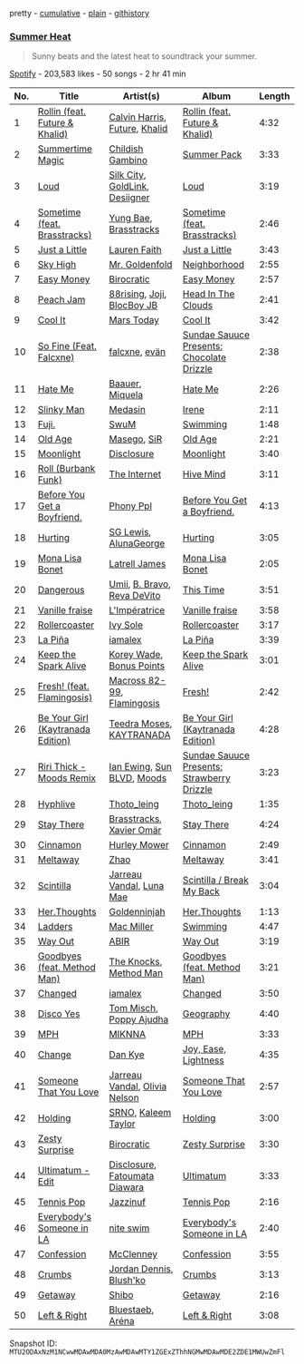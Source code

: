 pretty - [cumulative](/playlists/cumulative/37i9dQZF1DWX1UA045EoPG.md) - [plain](/playlists/plain/37i9dQZF1DWX1UA045EoPG) - [githistory](https://github.githistory.xyz/mackorone/spotify-playlist-archive/blob/main/playlists/plain/37i9dQZF1DWX1UA045EoPG)

### [Summer Heat](https://open.spotify.com/playlist/37i9dQZF1DWX1UA045EoPG)

> Sunny beats and the latest heat to soundtrack your summer.

[Spotify](https://open.spotify.com/user/spotify) - 203,583 likes - 50 songs - 2 hr 41 min

| No. | Title | Artist(s) | Album | Length |
|---|---|---|---|---|
| 1 | [Rollin \(feat\. Future & Khalid\)](https://open.spotify.com/track/3FDrI0FLKzrYQiWxPhqV2W) | [Calvin Harris](https://open.spotify.com/artist/7CajNmpbOovFoOoasH2HaY), [Future](https://open.spotify.com/artist/1RyvyyTE3xzB2ZywiAwp0i), [Khalid](https://open.spotify.com/artist/6LuN9FCkKOj5PcnpouEgny) | [Rollin \(feat\. Future & Khalid\)](https://open.spotify.com/album/6nt2urfBROkUQWnzpSOohu) | 4:32 |
| 2 | [Summertime Magic](https://open.spotify.com/track/4j3GWI86JvSaF0BLdmgcfF) | [Childish Gambino](https://open.spotify.com/artist/73sIBHcqh3Z3NyqHKZ7FOL) | [Summer Pack](https://open.spotify.com/album/15k99o4mZJ9mfpQGIOrZ45) | 3:33 |
| 3 | [Loud](https://open.spotify.com/track/556LJMJMhRJUNb4IggLTMM) | [Silk City](https://open.spotify.com/artist/2X97ZAqRKRMYFIDqtvGgGc), [GoldLink](https://open.spotify.com/artist/5XenQ7XfcvQdfIbpLEFaKQ), [Desiigner](https://open.spotify.com/artist/7pFeBzX627ff0VnN6bxPR4) | [Loud](https://open.spotify.com/album/4esQRJHaiTQycN77tdw8fZ) | 3:19 |
| 4 | [Sometime \(feat\. Brasstracks\)](https://open.spotify.com/track/5G9AFl0ibJsTbGm8h3N6jw) | [Yung Bae](https://open.spotify.com/artist/30FDJPN3RtwJZ20g5YGCRX), [Brasstracks](https://open.spotify.com/artist/5sKvgmG84C0bIMWeS2SRPr) | [Sometime \(feat\. Brasstracks\)](https://open.spotify.com/album/3JtPUd1jInKOtMUVFiqDOF) | 2:46 |
| 5 | [Just a Little](https://open.spotify.com/track/5P6nbeGMqnAGwqt9rrraaQ) | [Lauren Faith](https://open.spotify.com/artist/5Y4KzJ4mRooyCG3qmIqOtd) | [Just a Little](https://open.spotify.com/album/4D5CFuwtc552jcdLkSahXq) | 3:43 |
| 6 | [Sky High](https://open.spotify.com/track/4KPTn94q9A0WsuypOrSzIV) | [Mr\. Goldenfold](https://open.spotify.com/artist/6FPuOcm8xqY362N137yZXi) | [Neighborhood](https://open.spotify.com/album/5LvMZHMGHz6w3N2nwVjdkB) | 2:55 |
| 7 | [Easy Money](https://open.spotify.com/track/17FYfMKpJJP4uP6B8qv90o) | [Birocratic](https://open.spotify.com/artist/60b7IDlGflg5lgyfEGf9yB) | [Easy Money](https://open.spotify.com/album/3n2oIsnzSfEV3j5gnHQvC5) | 2:57 |
| 8 | [Peach Jam](https://open.spotify.com/track/6dktyiCWz2JYGmcPQ5D5dY) | [88rising](https://open.spotify.com/artist/1AhjOkOLkbHUfcHDSErXQs), [Joji](https://open.spotify.com/artist/3MZsBdqDrRTJihTHQrO6Dq), [BlocBoy JB](https://open.spotify.com/artist/4TEJudQY2pXxVHPE3gD2EU) | [Head In The Clouds](https://open.spotify.com/album/6YFBWwUDdot8IjBZSYOacB) | 2:41 |
| 9 | [Cool It](https://open.spotify.com/track/063IdJMX78fSgSJnaYwSKh) | [Mars Today](https://open.spotify.com/artist/60jVpPkp3hgECctyeE9gWH) | [Cool It](https://open.spotify.com/album/5VoqRVINQCZpRLvPeSPfmI) | 3:42 |
| 10 | [So Fine \(Feat\. Falcxne\)](https://open.spotify.com/track/6r3RoSEAZQMHCZqSS4aEL9) | [falcxne](https://open.spotify.com/artist/5pHwJakVgh9gOqUEoT9ZYz), [evän](https://open.spotify.com/artist/2VNtLWlwWghbNHvtPcM69G) | [Sundae Sauuce Presents: Chocolate Drizzle](https://open.spotify.com/album/0JpEaFsmduibGQhAEoIgXz) | 2:38 |
| 11 | [Hate Me](https://open.spotify.com/track/31e0GKdA86PliYQ9xnbbtP) | [Baauer](https://open.spotify.com/artist/25fqWEebq6PoiGQIHIrdtv), [Miquela](https://open.spotify.com/artist/7licaqhcEBQUzz9FownRaJ) | [Hate Me](https://open.spotify.com/album/5o96HoZeovqDi3O61OThxA) | 2:26 |
| 12 | [Slinky Man](https://open.spotify.com/track/0nVLAxfxzW9487k5LZpscC) | [Medasin](https://open.spotify.com/artist/62vbsDRAq0qHdezaCOzB0T) | [Irene](https://open.spotify.com/album/156TeTaPykSuBs9lh0h2vc) | 2:11 |
| 13 | [Fuji.](https://open.spotify.com/track/2xWavyjB5Nif5Cy8lRLX4Q) | [SwuM](https://open.spotify.com/artist/2Fc1UZXKRmPpWWx1sxcb9m) | [Swimming](https://open.spotify.com/album/2eN8bdTlnXQJlA4cKVYX4L) | 1:48 |
| 14 | [Old Age](https://open.spotify.com/track/1nMULe4EavfF8SZHQ3Pag9) | [Masego](https://open.spotify.com/artist/3ycxRkcZ67ALN3GQJ57Vig), [SiR](https://open.spotify.com/artist/3QTDHixorJelOLxoxcjqGx) | [Old Age](https://open.spotify.com/album/33vsKtsIqvAk0mpiVKN3rz) | 2:21 |
| 15 | [Moonlight](https://open.spotify.com/track/29tpVR68E5goOG1RlLQqbv) | [Disclosure](https://open.spotify.com/artist/6nS5roXSAGhTGr34W6n7Et) | [Moonlight](https://open.spotify.com/album/3qa2fJgOU5GZEkY2hQVPNF) | 3:40 |
| 16 | [Roll \(Burbank Funk\)](https://open.spotify.com/track/01bfHCsUTwydXCHP1VoLlI) | [The Internet](https://open.spotify.com/artist/7GN9PivdemQRKjDt4z5Zv8) | [Hive Mind](https://open.spotify.com/album/27ThgFMUAx3MXLQ297DzWF) | 3:11 |
| 17 | [Before You Get a Boyfriend.](https://open.spotify.com/track/4KVTbc2x0EahbAaLHv8TkH) | [Phony Ppl](https://open.spotify.com/artist/0oBsnAC3fzYkTHF3bkfNx6) | [Before You Get a Boyfriend.](https://open.spotify.com/album/09vk699RVpDUZ0fPXbTfZS) | 4:13 |
| 18 | [Hurting](https://open.spotify.com/track/56SHxd1fNd564p7kS6URmz) | [SG Lewis](https://open.spotify.com/artist/0GG2cWaonE4JPrjcCCQ1EG), [AlunaGeorge](https://open.spotify.com/artist/2VAnyOxzJuSAj7XIuEOT38) | [Hurting](https://open.spotify.com/album/2GOATjSsnYmidOyRs0xHuZ) | 3:05 |
| 19 | [Mona Lisa Bonet](https://open.spotify.com/track/2YzBdC2q79LqZ2w7YN5Yfj) | [Latrell James](https://open.spotify.com/artist/7zrWMnPOpwr5AEt670VKMc) | [Mona Lisa Bonet](https://open.spotify.com/album/2MmwK5PGV6s1O1kjAz4CsG) | 2:05 |
| 20 | [Dangerous](https://open.spotify.com/track/0aMn1LbfjyhZunY2K7oPLg) | [Umii](https://open.spotify.com/artist/63cNPy5lkcSkPmC1MrdRpc), [B\. Bravo](https://open.spotify.com/artist/7xc31aDpVtMW34JWjZvAG4), [Reva DeVito](https://open.spotify.com/artist/00jACgDWIBdPM4eH8nORwz) | [This Time](https://open.spotify.com/album/0QiYLU8SrwXQAleQaOgTP2) | 3:51 |
| 21 | [Vanille fraise](https://open.spotify.com/track/7nZ9CzhiFRPhOQCn7eDSnn) | [L'Impératrice](https://open.spotify.com/artist/4PwlsrN0t5mLN0C827cbEU) | [Vanille fraise](https://open.spotify.com/album/41Ht5x3AgpMVmoFoIzaUPO) | 3:58 |
| 22 | [Rollercoaster](https://open.spotify.com/track/2MLgNLIkT0SZ2YPhZ8rbg4) | [Ivy Sole](https://open.spotify.com/artist/4NcMrSi3B8eUVy6e1Ni3wu) | [Rollercoaster](https://open.spotify.com/album/4ZCormQxAfZzBFxNx0jnfm) | 3:17 |
| 23 | [La Piña](https://open.spotify.com/track/3fmIXrnXgt6ZzXWHewbvSC) | [iamalex](https://open.spotify.com/artist/6M6LWvHKgBle8SUtSpq6SU) | [La Piña](https://open.spotify.com/album/4Ur27mAxzS8CzHr942EuGE) | 3:39 |
| 24 | [Keep the Spark Alive](https://open.spotify.com/track/4ortOUyHPtxAmM1T0xXEhZ) | [Korey Wade](https://open.spotify.com/artist/5EMhnsc8XoFAR7Cpb8TjPv), [Bonus Points](https://open.spotify.com/artist/3GlCVMFRzrZ3FGtt4apejf) | [Keep the Spark Alive](https://open.spotify.com/album/2pJERUgp7pWBqhEnztIedx) | 3:01 |
| 25 | [Fresh! \(feat\. Flamingosis\)](https://open.spotify.com/track/0xyZGdpkODxuHeitZUpHPO) | [Macross 82\-99](https://open.spotify.com/artist/5C8KyBfvAz9PSaOd30eIow), [Flamingosis](https://open.spotify.com/artist/75cW8FFekyCjj0mfZM1Gfb) | [Fresh!](https://open.spotify.com/album/6osa0X7YiamMzT7mf1VBGW) | 2:42 |
| 26 | [Be Your Girl \(Kaytranada Edition\)](https://open.spotify.com/track/7xAE36UUNgyDJDIM4yiucY) | [Teedra Moses](https://open.spotify.com/artist/6vfR5QRc3xca0KvpG8KZBE), [KAYTRANADA](https://open.spotify.com/artist/6qgnBH6iDM91ipVXv28OMu) | [Be Your Girl \(Kaytranada Edition\)](https://open.spotify.com/album/4HUulHBL22YUjwG5WTje5N) | 4:28 |
| 27 | [Riri Thick \- Moods Remix](https://open.spotify.com/track/0xT4knFEialXamJIax97Yx) | [Ian Ewing](https://open.spotify.com/artist/6QrRSfwkZsixVIgDRhpToh), [Sun BLVD](https://open.spotify.com/artist/7K9cfCRuleWnt1AmUxsCf9), [Moods](https://open.spotify.com/artist/14uVJsPC4DByeuD0cq36ez) | [Sundae Sauuce Presents: Strawberry Drizzle](https://open.spotify.com/album/1uGtAEx6E84HjpI77vWDtt) | 3:23 |
| 28 | [Hyphlive](https://open.spotify.com/track/1snve7a1zOuwT88ABdXnnZ) | [Thoto\_leing](https://open.spotify.com/artist/5a4nrJ6eEVHg5CDeTbPwlm) | [Thoto\_leing](https://open.spotify.com/album/05zydkKDJWX9r0l4yRbCuN) | 1:35 |
| 29 | [Stay There](https://open.spotify.com/track/29aHLkN2TNG0to6UJbo5Ao) | [Brasstracks](https://open.spotify.com/artist/5sKvgmG84C0bIMWeS2SRPr), [Xavier Omär](https://open.spotify.com/artist/3UjPnt2nRmw10N58bBeNOg) | [Stay There](https://open.spotify.com/album/5zZ7Bvs4aD5cSl1urhazu1) | 4:24 |
| 30 | [Cinnamon](https://open.spotify.com/track/0VH7wmxrvFD1VBU701vueP) | [Hurley Mower](https://open.spotify.com/artist/6CoTYzOyg2NW2OUEFaSTxO) | [Cinnamon](https://open.spotify.com/album/3XalQXmk1Cek8ZBEjNQPFv) | 2:49 |
| 31 | [Meltaway](https://open.spotify.com/track/3YKQqS7xr8DcXggBwv4I5P) | [Zhao](https://open.spotify.com/artist/5bfw7ydBnntO3NbtHagaQf) | [Meltaway](https://open.spotify.com/album/15tMsoy4cyJgmE77DX1Vnt) | 3:41 |
| 32 | [Scintilla](https://open.spotify.com/track/7rYCnrsH8kAV9kJm6zI6UE) | [Jarreau Vandal](https://open.spotify.com/artist/6f96znq79wvlknKHHHhtTW), [Luna Mae](https://open.spotify.com/artist/5ownccCPeMuS8uJnAIsjFP) | [Scintilla / Break My Back](https://open.spotify.com/album/4StJrEkwzZtJgqqKTwljuS) | 3:04 |
| 33 | [Her.Thoughts](https://open.spotify.com/track/5w719VPErIafoSKcKhvAuN) | [Goldenninjah](https://open.spotify.com/artist/7h8yHAeuxxeKQjRXc7XiBu) | [Her.Thoughts](https://open.spotify.com/album/6eBoOWw9MdKHxmAfnSdugW) | 1:13 |
| 34 | [Ladders](https://open.spotify.com/track/39NDBdU5Xkm5pCFGa5kZtI) | [Mac Miller](https://open.spotify.com/artist/4LLpKhyESsyAXpc4laK94U) | [Swimming](https://open.spotify.com/album/5wtE5aLX5r7jOosmPhJhhk) | 4:47 |
| 35 | [Way Out](https://open.spotify.com/track/3CiBI1yRg9oUygxCOXlxUq) | [ABIR](https://open.spotify.com/artist/3QUOtWgmuxFyae4C0Q0thd) | [Way Out](https://open.spotify.com/album/0mZWmkD3zpDu8qEnGHl5oI) | 3:19 |
| 36 | [Goodbyes \(feat\. Method Man\)](https://open.spotify.com/track/1YItRRQXVa3GtFSZ0RmgXA) | [The Knocks](https://open.spotify.com/artist/2x7EATekOPhFGRx3syMGEC), [Method Man](https://open.spotify.com/artist/4VmEWwd8y9MCLwexFMdpwt) | [Goodbyes \(feat\. Method Man\)](https://open.spotify.com/album/4mo8TcrCcCfn4bjZmpgyIC) | 3:21 |
| 37 | [Changed](https://open.spotify.com/track/1eqUhiAigR4rtx5EmZkiNl) | [iamalex](https://open.spotify.com/artist/6M6LWvHKgBle8SUtSpq6SU) | [Changed](https://open.spotify.com/album/1PyVw5kgM8EZGH0BABIvTK) | 3:50 |
| 38 | [Disco Yes](https://open.spotify.com/track/61Ivix5DTnDPVjp1dgLyov) | [Tom Misch](https://open.spotify.com/artist/1uiEZYehlNivdK3iQyAbye), [Poppy Ajudha](https://open.spotify.com/artist/6oPQiSj92N4mk5jXLtX1bl) | [Geography](https://open.spotify.com/album/28enuddLPEA914scE6Drvk) | 4:40 |
| 39 | [MPH](https://open.spotify.com/track/2MHGSsLRJgtFO3FUMHYZIQ) | [MIKNNA](https://open.spotify.com/artist/53htGvuREf9YT5LYk5HEvb) | [MPH](https://open.spotify.com/album/3i9S4nRCA7ny0cmrJcmILV) | 3:33 |
| 40 | [Change](https://open.spotify.com/track/6vKqMteEK461i7fZbnfLqF) | [Dan Kye](https://open.spotify.com/artist/05YrP00agTrYezUyAsukKf) | [Joy, Ease, Lightness](https://open.spotify.com/album/4kyr762vpU3cdZTqto4NdF) | 4:35 |
| 41 | [Someone That You Love](https://open.spotify.com/track/3S2LNcyJre3hvJbPTcoghO) | [Jarreau Vandal](https://open.spotify.com/artist/6f96znq79wvlknKHHHhtTW), [Olivia Nelson](https://open.spotify.com/artist/4QJrAwNc5j17E5N2PxpqGj) | [Someone That You Love](https://open.spotify.com/album/3luWrggbv1wxvfwB7mxHtR) | 2:57 |
| 42 | [Holding](https://open.spotify.com/track/2CRycjpFt9XRENYDZSQzfo) | [SRNO](https://open.spotify.com/artist/0Kwf0zcciIFGLCKiqNcO6Q), [Kaleem Taylor](https://open.spotify.com/artist/4eQKo2fvEqEbdopHhSjlug) | [Holding](https://open.spotify.com/album/54KICMlCqj1F9wgR0QAmEv) | 3:00 |
| 43 | [Zesty Surprise](https://open.spotify.com/track/06qtPTcRVN7VRhADhxDSHH) | [Birocratic](https://open.spotify.com/artist/60b7IDlGflg5lgyfEGf9yB) | [Zesty Surprise](https://open.spotify.com/album/2FOUKwFWwvpA4pFe0AXmBt) | 3:30 |
| 44 | [Ultimatum \- Edit](https://open.spotify.com/track/0slkzFvyBWcwnjEEDtYE5E) | [Disclosure](https://open.spotify.com/artist/6nS5roXSAGhTGr34W6n7Et), [Fatoumata Diawara](https://open.spotify.com/artist/4G5ZJny3HvX6Il7eHVfnNC) | [Ultimatum](https://open.spotify.com/album/3mKvAiTrhpJUTAFsJXmjTE) | 3:33 |
| 45 | [Tennis Pop](https://open.spotify.com/track/285IenjALb34ttDUVkkSkT) | [Jazzinuf](https://open.spotify.com/artist/6rJ1GwtHin2BJbKLuNn9pi) | [Tennis Pop](https://open.spotify.com/album/0nPJC52FTa9vklW3qfsEbk) | 2:16 |
| 46 | [Everybody's Someone in LA](https://open.spotify.com/track/0Bq786zqpKxYNeos7Tn5Kk) | [nite swim](https://open.spotify.com/artist/4JoqKyiPAsXMuc8mkF25Ju) | [Everybody's Someone in LA](https://open.spotify.com/album/2YbuSwRKkaFbT6Q6Tm9O9D) | 2:40 |
| 47 | [Confession](https://open.spotify.com/track/1KRoRM6vuzm3TTAMDrQYNK) | [McClenney](https://open.spotify.com/artist/44drVL4jbdo6T6llD5cMgx) | [Confession](https://open.spotify.com/album/3KrnlFZDvXlRWNnTRR3sxQ) | 3:55 |
| 48 | [Crumbs](https://open.spotify.com/track/0wgElszsos5fWd2lT8AJGG) | [Jordan Dennis](https://open.spotify.com/artist/2iSbupdaMW303tk8tqdCv5), [Blush'ko](https://open.spotify.com/artist/2HIOco7R2mZPqBSL2SMIFw) | [Crumbs](https://open.spotify.com/album/5nRCPFk5CcyWduE1zgskS0) | 3:13 |
| 49 | [Getaway](https://open.spotify.com/track/0SOg0VldvpnbaPZfS4ZXgJ) | [Shibo](https://open.spotify.com/artist/73BkLU3tOvi55IkQXWGFFy) | [Getaway](https://open.spotify.com/album/1RcahBHAZTy2HroE7F4F1f) | 2:16 |
| 50 | [Left & Right](https://open.spotify.com/track/5N6d8ri3KFmAhVIXGydnLN) | [Bluestaeb](https://open.spotify.com/artist/67pW04a6jpdQR2yWqjcfxs), [Aréna](https://open.spotify.com/artist/7tVzCaZxXnF83cqVVcJ15j) | [Left & Right](https://open.spotify.com/album/7ELdoHPpEJ9uOdM02EzBXL) | 3:08 |

Snapshot ID: `MTU2ODAxNzM1NCwwMDAwMDA0MzAwMDAwMTY1ZGExZThhNGMwMDAwMDE2ZDE1MWUwZmFl`
